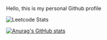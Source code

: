Hello, this is my personal Github profile 


![Leetcode Stats](https://leetcard.jacoblin.cool/HafizIkhsan)

[![Anurag's GitHub stats](https://github-readme-stats.vercel.app/api?username=HafizIkhsan)](https://github.com/HafizIkhsan/github-readme-stats)
